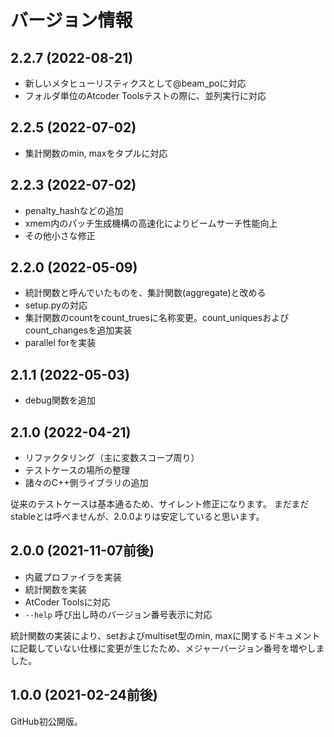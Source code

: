バージョン情報
==============

2.2.7 (2022-08-21)
----------------------

* 新しいメタヒューリスティクスとして@beam_poに対応
* フォルダ単位のAtcoder Toolsテストの際に、並列実行に対応

2.2.5 (2022-07-02)
----------------------

* 集計関数のmin, maxをタプルに対応

2.2.3 (2022-07-02)
----------------------

* penalty_hashなどの追加
* xmem内のパッチ生成機構の高速化によりビームサーチ性能向上
* その他小さな修正

2.2.0 (2022-05-09)
----------------------

* 統計関数と呼んでいたものを、集計関数(aggregate)と改める
* setup.pyの対応
* 集計関数のcountをcount_truesに名称変更。count_uniquesおよびcount_changesを追加実装
* parallel forを実装

2.1.1 (2022-05-03)
----------------------

* debug関数を追加

2.1.0 (2022-04-21)
----------------------

* リファクタリング（主に変数スコープ周り）
* テストケースの場所の整理
* 諸々のC++側ライブラリの追加

従来のテストケースは基本通るため、サイレント修正になります。 
まだまだstableとは呼べませんが、2.0.0よりは安定していると思います。

2.0.0 (2021-11-07前後)
----------------------

* 内蔵プロファイラを実装
* 統計関数を実装
* AtCoder Toolsに対応
* `--help` 呼び出し時のバージョン番号表示に対応

統計関数の実装により、setおよびmultiset型のmin, maxに関するドキュメントに記載していない仕様に変更が生じたため、メジャーバージョン番号を増やしました。

1.0.0 (2021-02-24前後)
----------------------

GitHub初公開版。

